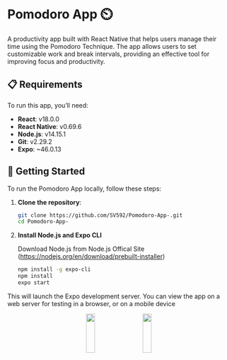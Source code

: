 # Pomodoro App ⏲️

A productivity app built with React Native that helps users manage their time using the Pomodoro Technique. The app allows users to set customizable work and break intervals, providing an effective tool for improving focus and productivity.

## 📋 Requirements

To run this app, you’ll need:

- **React**: v18.0.0
- **React Native**: v0.69.6
- **Node.js**: v14.15.1
- **Git**: v2.29.2
- **Expo**: ~46.0.13

## 🚀 Getting Started

To run the Pomodoro App locally, follow these steps:

1. **Clone the repository**:
   ```bash
   git clone https://github.com/SV592/Pomodoro-App-.git
   cd Pomodoro-App-
2. **Install Node.js and Expo CLI**

   Download Node.js from Node.js Offical Site (https://nodejs.org/en/download/prebuilt-installer)
   ```bash
   npm install -g expo-cli
   npm install
   expo start

This will launch the Expo development server. You can view the app on a web server for testing in a browser, or on a mobile device

<div align="center">
<img src="https://user-images.githubusercontent.com/58669882/202255635-784a4aab-c44b-40b2-a315-8906c4864d85.jpg" width="20%" height="15%">
&nbsp;
&nbsp;
&nbsp;
<img src="https://user-images.githubusercontent.com/58669882/202255596-84b776eb-a261-4c79-8a00-b94f29ab1305.jpg" width="20%" height="15%">
</div>


